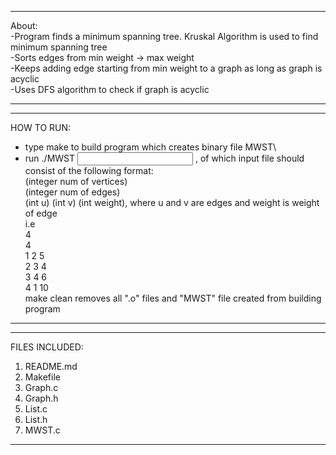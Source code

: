 
*********************************
About:\
-Program finds a minimum spanning tree.  Kruskal Algorithm is used to find minimum spanning tree\
-Sorts edges from min weight -> max weight\
-Keeps adding edge starting from min weight to a graph as long as graph is acyclic\
-Uses DFS algorithm to check if graph is acyclic
*********************************

*********************************
HOW TO RUN:
- type make to build program which creates binary file MWST\
- run ./MWST <input file> <outpufile>, of which input file should consist of the following format:\
(integer num of vertices)\
(integer num of edges)\
(int u) (int v) (int weight), where u and v are edges and weight is weight of edge\
i.e\
4\
4\
1 2 5\
2 3 4\
3 4 6\
4 1 10\
make clean removes all ".o" files and "MWST" file created from building program
**********************************

************************************
FILES INCLUDED:
1. README.md
2. Makefile
3. Graph.c
4. Graph.h
5. List.c
6. List.h
7. MWST.c
**************************************

